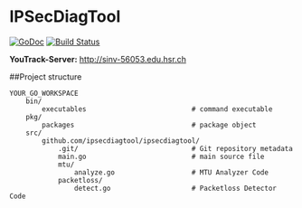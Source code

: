 # IPSecDiagTool

[![GoDoc](https://godoc.org/github.com/IPSecDiagTool/IPSecDiagTool?status.svg)](https://godoc.org/github.com/IPSecDiagTool/IPSecDiagTool)
[![Build Status](https://drone.io/github.com/IPSecDiagTool/IPSecDiagTool/status.png)](https://drone.io/github.com/IPSecDiagTool/IPSecDiagTool/latest)

**YouTrack-Server:** http://sinv-56053.edu.hsr.ch

##Project structure

    YOUR_GO_WORKSPACE
        bin/
            executables                          # command executable
        pkg/
            packages                             # package object
        src/
            github.com/ipsecdiagtool/ipsecdiagtool/
                .git/                            # Git repository metadata
                main.go                          # main source file
                mtu/
                    analyze.go                   # MTU Analyzer Code
                packetloss/
                    detect.go                    # Packetloss Detector Code


